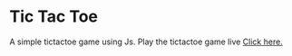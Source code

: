 # Tic Tac Toe 

A simple tictactoe game using Js.
Play the tictactoe game live [Click here.](https://pranavtelangade.github.io/tictactoe)
